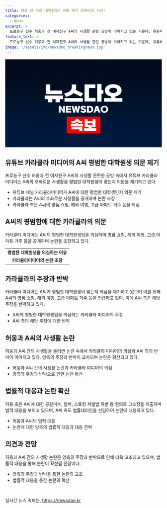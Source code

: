 ```yaml
---
title: 허웅 전 여친 대학원생? 의혹 제기 유튜버의 시선!
categories:
  - News
excerpt: >
  프로농구 선수 허웅과 전 여자친구 A씨의 사생활 관련 공방이 이어지고 있는 가운데, 유튜버 카라큘라가 A씨의 호화로운 사생활을 의심하며 관련 글을 올렸다. A씨가 평범한 대학원생임에도 불구하고 고가의 명품을 소유하고, 해외를 돌아다니는 모습에 의문을 제기하고 있다. 이에 카라큘라는 A씨의 전과와 관련해서 의심을 품고 있으며, A씨가 이선균 배우와의 관련, 또 다른 연예인과의 연결성 등을 살펴보겠다고 밝혔다. 한편, 허웅 측은 A씨에 대해 공갈미수, 협박, 스토킹 처벌법 위반 등의 혐의로 고소장을 제출하고 있다. 이에 관련된 카카오톡 대화 내용 등이 유출돼 논란이 되고 있다. 요즘 온라인 커뮤니티와 SNS에서는 두 사람의 사생활 논란에 관심이 쏠려 있다.
feature_text: >
  프로농구 선수 허웅과 전 여자친구 A씨의 사생활 관련 공방이 이어지고 있는 가운데, 유튜버 카라큘라가 A씨의 호화로운 사생활을 의심하며 관련 글을 올렸다. A씨가 평범한 대학원생임에도 불구하고 고가의 명품을 소유하고, 해외를 돌아다니는 모습에 의문을 제기하고 있다. 이에 카라큘라는 A씨의 전과와 관련해서 의심을 품고 있으며, A씨가 이선균 배우와의 관련, 또 다른 연예인과의 연결성 등을 살펴보겠다고 밝혔다. 한편, 허웅 측은 A씨에 대해 공갈미수, 협박, 스토킹 처벌법 위반 등의 혐의로 고소장을 제출하고 있다. 이에 관련된 카카오톡 대화 내용 등이 유출돼 논란이 되고 있다. 요즘 온라인 커뮤니티와 SNS에서는 두 사람의 사생활 논란에 관심이 쏠려 있다.
image: '/assets/img/newsdao_breakingnews.jpg'
---
```


<p><img src="/assets/img/newsdao_breakingnews.jpg" alt="pcversion 속보" /></p>

<h2 data-ke-size="size26">유튜브 카라큘라 미디어의 A씨 평범한 대학원생 의문 제기</h2>

<p data-ke-size="size16">프로농구 선수 허웅과 전 여자친구 A씨의 사생활 관련한 공방 속에서 유튜브 카라큘라 미디어는 A씨의 호화로운 사생활을 평범한 대학원생이 맞는지 의문을 제기하고 있다.</p>

<ul>
  <li>유튜브 채널 카라큘라미디어가 A씨에 대한 평범한 대학생인지 의문 제기</li>
  <li>카라큘라는 A씨의 호화로운 사생활을 공개하며 논란 조장</li>
  <li>카라큘라 측은 A씨의 명품 쇼핑, 해외 여행, 고급 아파트 거주 등을 의심</li>
</ul>

<h2 data-ke-size="size26">A씨의 평범함에 대한 카라큘라의 의문</h2>

<p data-ke-size="size16">카라큘라 미디어는 A씨의 평범한 대학원생임을 의심하며 명품 쇼핑, 해외 여행, 고급 아파트 거주 등을 공개하며 논란을 조장하고 있다.</p>

<table>
  <tr>
    <td style="text-align: center; height: 17px;"><b>평범한 대학원생을 의심하는 이유</b></td>
  </tr>
  <tr>
    <td style="text-align: center; height: 17px;"><b>카라큘라미디어의 논란 조장</b></td>
  </tr>
</table>

<h2 data-ke-size="size26">카라큘라의 주장과 반박</h2>

<p data-ke-size="size16">카라큘라 미디어는 A씨가 평범한 대학원생이 맞는지 의심을 제기하고 있으며 이를 위해 A씨의 명품 쇼핑, 해외 여행, 고급 아파트 거주 등을 언급하고 있다. 이에 A씨 측은 해당 주장을 반박하고 있다.</p>

<ul>
  <li>A씨의 평범한 대학원생임을 의심하는 카라큘라 미디어의 주장</li>
  <li>A씨 측의 해당 주장에 대한 반박</li>
</ul>

<h2 data-ke-size="size26">허웅과 A씨의 사생활 논란</h2>

<p data-ke-size="size16">허웅과 A씨 간의 사생활을 둘러싼 논란 속에서 카라큘라 미디어의 의심과 A씨 측의 반박이 이어지고 있다. 양측의 주장과 반박이 교차되며 논란은 확산되고 있다.</p>

<ul>
  <li>허웅과 A씨 간의 사생활 논란과 카라큘라 미디어의 의심</li>
  <li>양측의 주장과 반박으로 인한 논란 확산</li>
</ul>

<h2 data-ke-size="size26">법률적 대응과 논란 확산</h2>

<p data-ke-size="size16">허웅 측은 A씨에 대한 공갈미수, 협박, 스토킹 처벌법 위반 등 혐의로 고소장을 제출하며 법적 대응을 보이고 있으며, A씨 측도 법률대리인을 선임하여 논란에 대응하고 있다.</p>

<ul>
  <li>허웅과 A씨의 법적 대응</li>
  <li>논란에 대한 양측의 법률적 대응과 대응 전략</li>
</ul>

<h2 data-ke-size="size26">의견과 전망</h2>

<p data-ke-size="size16">허웅과 A씨 간의 사생활 논란은 양측의 주장과 반박으로 인해 더욱 고조되고 있으며, 법률적 대응을 통해 논란이 확산될 전망이다.</p>

<ul>
  <li>양측의 주장과 반박을 통한 논란의 고조</li>
  <li>법률적 대응을 통한 논란의 확산</li>
</ul>

<p data-ke-size="size16">&nbsp;</p>
실시간 뉴스 속보는, <a href="https://newsdao.kr" rel="dofollow">https://newsdao.kr</a>


